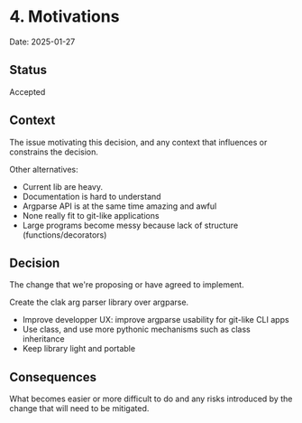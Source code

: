 # 4. Motivations

Date: 2025-01-27

## Status

Accepted

## Context

The issue motivating this decision, and any context that influences or constrains the decision.

Other alternatives:

- Current lib are heavy.
- Documentation is hard to understand
- Argparse API is at the same time amazing and awful
- None really fit to git-like applications
- Large programs become messy because lack of structure (functions/decorators)


## Decision

The change that we're proposing or have agreed to implement.

Create the clak arg parser library over argparse.

- Improve developper UX: improve argparse usability for git-like CLI apps
- Use class, and use more pythonic mechanisms such as class inheritance
- Keep library light and portable


## Consequences

What becomes easier or more difficult to do and any risks introduced by the change that will need to be mitigated.
